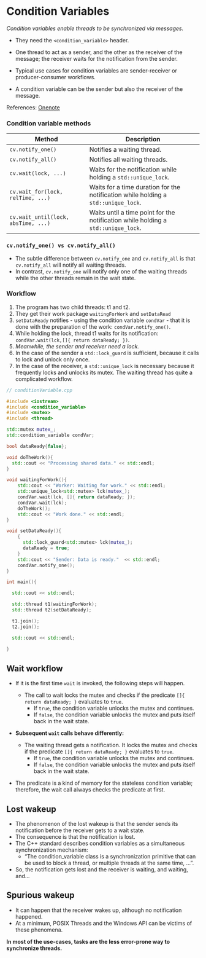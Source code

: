 # Condition Variables

*Condition variables enable threads to be synchronized via messages.*  

* They need the `<condition_variable>` header.
* One thread to act as a sender, and the other as the receiver of the message; the receiver waits for the notification from the sender. 
* Typical use cases for condition variables are sender-receiver or producer-consumer workflows.

* A condition variable can be the sender but also the receiver of the message.


References: [Onenote](https://onedrive.live.com/redir?resid=E57CD436CD4D5D45%21106&page=Edit&wd=target%28Concurrency.one%7C8b8f9653-79ec-8e48-8d13-fe089d0f96b6%2FCondition%20variable%7C46b64ed5-d024-4061-b827-312096d915ba%2F%29&wdorigin=703)  

### Condition variable methods

| Method	| Description |
|-----------|-------------|
| `cv.notify_one()`	| Notifies a waiting thread. |
| `cv.notify_all()`	| Notifies all waiting threads.|
| `cv.wait(lock, ...)`	| Waits for the notification while holding a `std::unique_lock`.|
| `cv.wait_for(lock, relTime, ...)`	| Waits for a time duration for the notification while holding a `std::unique_lock`.|
| `cv.wait_until(lock, absTime, ...)`	| Waits until a time point for the notification while holding a `std::unique_lock`.|


### `cv.notify_one() vs cv.notify_all()`

* The subtle difference between `cv.notify_one` and `cv.notify_all` is that `cv.notify_all` will notify all waiting threads.
* In contrast, `cv.notify_one` will notify only one of the waiting threads while the other threads remain in the wait state.

### Workflow

1. ​The program has two child threads: t1 and t2. 
2. They get their work package `waitingForWork` and `setDataRead`
3. `setDataReady` notifies - using the condition variable `condVar` - that it is done with the preparation of the work: `condVar.notify_one()`.
4. While holding the lock, thread t1 waits for its notification: `condVar.wait(lck,[]{ return dataReady; })`. 
5. *Meanwhile, the sender and receiver need a lock.*
6. In the case of the sender a `std::lock_guard` is sufficient, because it calls to lock and unlock only once.
7. In the case of the receiver, a `std::unique_lock` is necessary because it frequently locks and unlocks its mutex. The waiting thread has quite a complicated workflow.

```cpp
// conditionVariable.cpp

#include <iostream>
#include <condition_variable>
#include <mutex>
#include <thread>

std::mutex mutex_;
std::condition_variable condVar;

bool dataReady{false};

void doTheWork(){
  std::cout << "Processing shared data." << std::endl;
}

void waitingForWork(){
    std::cout << "Worker: Waiting for work." << std::endl;
    std::unique_lock<std::mutex> lck(mutex_);
    condVar.wait(lck, []{ return dataReady; });
    condVar.wait(lck);
    doTheWork();
    std::cout << "Work done." << std::endl;
}

void setDataReady(){
    {
      std::lock_guard<std::mutex> lck(mutex_);
      dataReady = true;
    }
    std::cout << "Sender: Data is ready."  << std::endl;
    condVar.notify_one();
}

int main(){

  std::cout << std::endl;

  std::thread t1(waitingForWork);
  std::thread t2(setDataReady);

  t1.join();
  t2.join();

  std::cout << std::endl;
  
}
```

## Wait workflow

* If it is the first time `wait` is invoked, the following steps will happen.
    * The call to wait locks the mutex and checks if the predicate `[]{ return dataReady; }` evaluates to `true`.
        * If `true`, the condition variable unlocks the mutex and continues.
        * If `false`, the condition variable unlocks the mutex and puts itself back in the wait state.

* **Subsequent `wait` calls behave differently:**
    * The waiting thread gets a notification. It locks the mutex and checks if the predicate `[]{ return dataReady; }` evaluates to `true`.
        * If `true`, the condition variable unlocks the mutex and continues.
        * If `false`, the condition variable unlocks the mutex and puts itself back in the wait state.

* The predicate is a kind of memory for the stateless condition variable; therefore, the wait call always checks the predicate at first. 


## Lost wakeup

* The phenomenon of the lost wakeup is that the sender sends its notification before the receiver gets to a wait state. 
* The consequence is that the notification is lost. 
* The C++ standard describes condition variables as a simultaneous synchronization mechanism: 
    * “The condition_variable class is a synchronization primitive that can be used to block a thread, or multiple threads at the same time, …”. 
* So, the notification gets lost and the receiver is waiting, and waiting, and…


## Spurious wakeup

* It can happen that the receiver wakes up, although no notification happened. 
* At a minimum, POSIX Threads and the Windows API can be victims of these phenomena.

**In most of the use-cases, tasks are the less error-prone way to synchronize threads.**